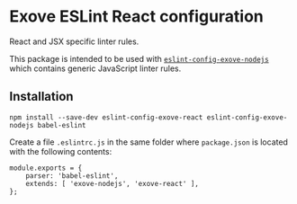 # Exove ESLint React configuration

React and JSX specific linter rules.

This package is intended to be used with [`eslint-config-exove-nodejs`](https://github.com/Exove/eslint-config-exove-nodejs) which contains generic JavaScript linter rules.

## Installation

	npm install --save-dev eslint-config-exove-react eslint-config-exove-nodejs babel-eslint

Create a file `.eslintrc.js` in the same folder where `package.json` is located with the following contents:

	module.exports = {
		parser: 'babel-eslint',
		extends: [ 'exove-nodejs', 'exove-react' ],
	};
